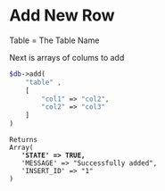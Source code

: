 # Add New Row

Table = The Table Name

Next is arrays of colums to add

```php
$db->add(
    "table" , 
    [
        "col1" => "col2",
        "col2" => "col3"
    ]
)
```

<pre class="language-php"><code class="lang-php">Returns
Array(
<strong>   'STATE' => TRUE,
</strong>   'MESSAGE' => "Successfully added",
   'INSERT_ID' => "1"
)
</code></pre>

